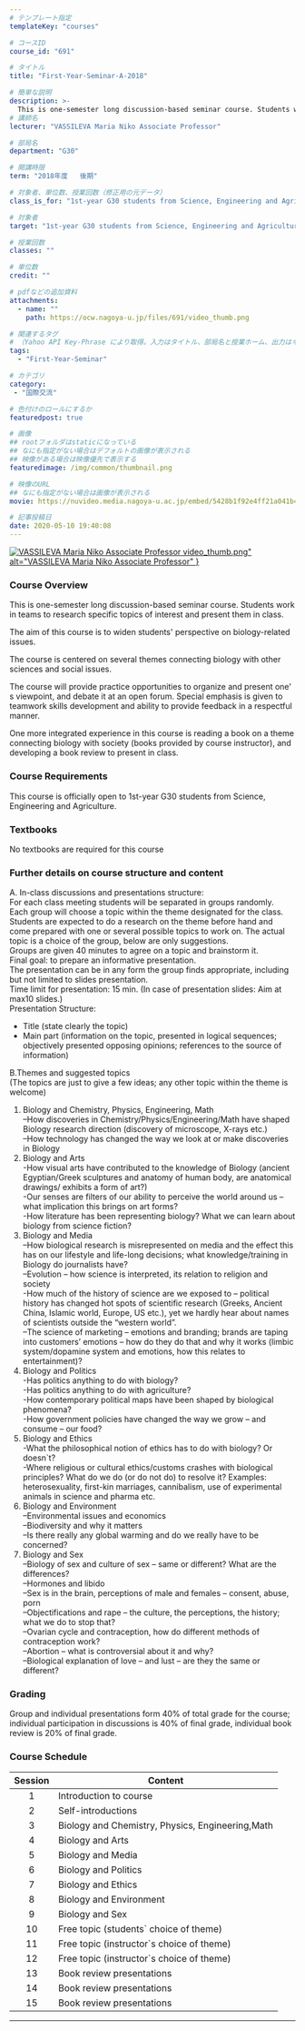 ```yaml
---
# テンプレート指定
templateKey: "courses"

# コースID
course_id: "691"

# タイトル
title: "First-Year-Seminar-A-2018"

# 簡単な説明
description: >-
  This is one-semester long discussion-based seminar course. Students work in teams to research specific topics of interest and present them in class. The aim of this course is to widen students` perspe ....
# 講師名
lecturer: "VASSILEVA Maria Niko Associate Professor"

# 部局名
department: "G30"

# 開講時限
term: "2018年度	後期"

# 対象者、単位数、授業回数（修正用の元データ）
class_is_for: "1st-year G30 students from Science, Engineering and Agriculture."

# 対象者
target: "1st-year G30 students from Science, Engineering and Agriculture."

# 授業回数
classes: ""

# 単位数
credit: ""

# pdfなどの追加資料
attachments:
  - name: "" 
    path: https://ocw.nagoya-u.jp/files/691/video_thumb.png

# 関連するタグ
# （Yahoo API Key-Phrase により取得。入力はタイトル、部局名と授業ホーム、出力はキーフレーズ（tags））
tags:
  - "First-Year-Seminar"

# カテゴリ
category:
 - "国際交流"

# 色付けのロールにするか
featuredpost: true

# 画像
## rootフォルダはstaticになっている
## なにも指定がない場合はデフォルトの画像が表示される
## 映像がある場合は映像優先で表示する
featuredimage: /img/common/thumbnail.png

# 映像のURL
## なにも指定がない場合は画像が表示される
movie: https://nuvideo.media.nagoya-u.ac.jp/embed/5428b1f92e4ff21a041b484c21e9b40f86716be2

# 記事投稿日
date: 2020-05-10 19:40:08
---
```


[![VASSILEVA Maria Niko Associate Professor](https://ocw.nagoya-u.jp/files/691/video_thumb.png) video_thumb.png" alt="VASSILEVA Maria Niko Associate Professor" }](https://nuvideo.media.nagoya-u.ac.jp/embed/5428b1f92e4ff21a041b484c21e9b40f86716be2)


### Course Overview

This is one-semester long discussion-based seminar course. Students work in teams to research specific topics of interest and present them in class.

The aim of this course is to widen students' perspective on biology-related issues.

The course is centered on several themes connecting biology with other sciences and social issues.

The course will provide practice opportunities to organize and present one' s viewpoint, and debate it at an open forum. Special emphasis is given to teamwork skills development and ability to provide feedback in a respectful manner.

One more integrated experience in this course is reading a book on a theme connecting biology with society (books provided by course instructor), and developing a book review to present in class.










### Course Requirements
This course is officially open to 1st-year G30 students from Science, Engineering and Agriculture.

### Textbooks
No textbooks are required for this course

### Further details on course structure and content
A. In-class discussions and presentations structure:<br>
For each class meeting students will be separated in groups randomly.<br>
Each group will choose a topic within the theme designated for the class. Students are expected to do a research on the theme before hand and come prepared with one or several possible topics to work on. The actual topic is a choice of the group, below are only suggestions.<br>
Groups are given 40 minutes to agree on a topic and brainstorm it.<br>
Final goal: to prepare an informative presentation.<br>
The presentation can be in any form the group finds appropriate, including but not limited to slides presentation.<br>
Time limit for presentation: 15 min. (In case of presentation slides: Aim at max10 slides.)<br>
Presentation Structure:<br>
-	Title (state clearly the topic)<br>
-	Main part (information on the topic, presented in logical sequences; objectively presented opposing opinions; references to the source of information)

B.Themes and suggested topics<br>
(The topics are just to give a few ideas; any other topic within the theme is welcome)<br>
1.  Biology and Chemistry, Physics, Engineering, Math<br>
–How discoveries in Chemistry/Physics/Engineering/Math have shaped Biology
research direction (discovery of microscope, X-rays etc.)<br>
–How technology has changed the way we look at or make discoveries in Biology<br>
2. Biology and Arts<br>
-How visual arts have contributed to the knowledge of Biology (ancient
Egyptian/Greek sculptures and anatomy of human body, are anatomical drawings/
exhibits a form of art?)<br>
-Our senses are filters of our ability to perceive the world around us – what
implication this brings on art forms?<br>
-How literature has been representing biology? What we can learn about biology
from science fiction?<br>
3. Biology and Media<br>
–How biological research is misrepresented on media and the effect this has on our
lifestyle and life-long decisions; what knowledge/training in Biology do journalists
have?<br>
–Evolution – how science is interpreted, its relation to religion and society<br>
-How much of the history of science are we exposed to – political history has changed
hot spots of scientific research (Greeks, Ancient China, Islamic world, Europe, US
etc.), yet we hardly hear about names of scientists outside the “western world”.<br>
–The science of marketing – emotions and branding; brands are taping into customers’
emotions – how do they do that and why it works (limbic system/dopamine system
and emotions, how this relates to entertainment)?<br>
4. Biology and Politics<br>
-Has politics anything to do with biology?<br>
-Has politics anything to do with agriculture?<br>
-How contemporary political maps have been shaped by biological phenomena?<br>
-How government policies have changed the way we grow – and consume – our
food?<br>
5. Biology and Ethics<br>
-What the philosophical notion of ethics has to do with biology? Or doesn`t?  <br>
-Where religious or cultural ethics/customs crashes with biological principles? What
do we do (or do not do) to resolve it? Examples: heterosexuality, first-kin marriages,
cannibalism, use of experimental animals in science and pharma etc. <br>
6. Biology and Environment <br>
–Environmental issues and economics <br>
–Biodiversity and why it matters <br>
–Is there really any global warming and do we really have to be concerned? <br>
7. Biology and Sex <br>
–Biology of sex and culture of sex – same or different? What are the differences? <br>
–Hormones and libido <br>
–Sex is in the brain, perceptions of male and females – consent, abuse, porn <br>
–Objectifications and rape – the culture, the perceptions, the history; what we do to
stop that? <br>
–Ovarian cycle and contraception, how do different methods of contraception work?<br>
–Abortion – what is controversial about it and why?<br>
–Biological explanation of love – and lust – are they the same or different?<br>

### Grading
Group and individual presentations form 40% of total grade for the course; individual participation in discussions is 40% of final grade, individual book review is 20% of final grade.






### Course Schedule

| Session | Content  |
|:------------:|----------------------|
|       1      | Introduction to course |
|       2      | Self-introductions |
|       3      | Biology and Chemistry, Physics, Engineering,Math |
|       4      | Biology and Arts |
|       5      | Biology and Media |
|       6      | Biology and Politics  |
|       7      | Biology and Ethics |
|       8      | Biology and Environment |
|       9      | Biology and Sex |
|      10      | Free topic (students` choice of theme) |
|      11      | Free topic (instructor`s choice of theme) |
|      12      | Free topic (instructor`s choice of theme) |
|      13      | 	Book review presentations |
|      14      | 	Book review presentations |
|      15      | 	Book review presentations |












-----